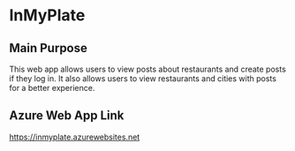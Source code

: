 # InMyPlate

## Main Purpose

This web app allows users to view posts about restaurants and create posts if they log in. It also allows users to view restaurants and cities with posts for a better experience.



## Azure Web App Link

https://inmyplate.azurewebsites.net
